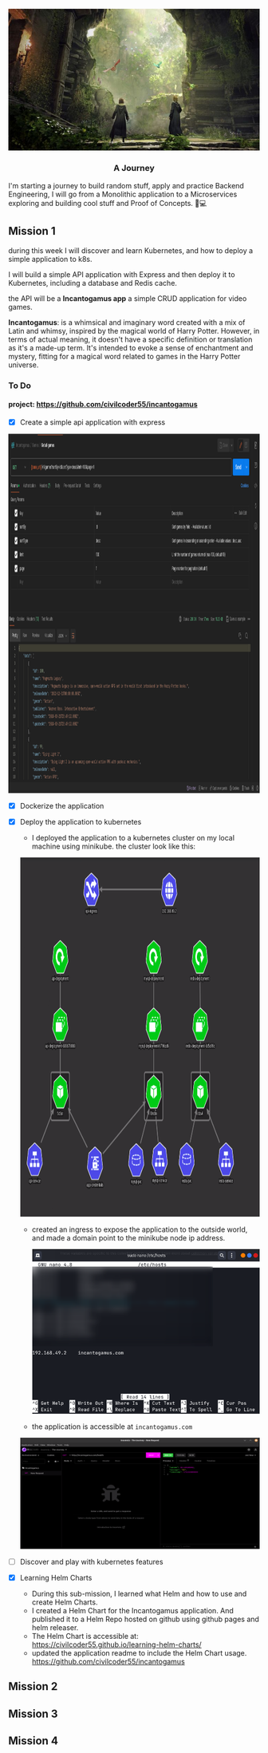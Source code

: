 <p align="center">
  <img src="screenshots/1.jpg">
  <h3 align="center">A Journey</h3>
</p>

I'm starting a journey to build random stuff, apply and practice Backend Engineering, I will go from a Monolithic application to a Microservices exploring and building cool stuff and Proof of Concepts. 🚀💻

## Mission 1

during this week I will discover and learn Kubernetes, and how to deploy a simple application to k8s.

I will build a simple API application with Express and then deploy it to Kubernetes, including a database and Redis cache.

the API will be a **Incantogamus app** a simple CRUD application for video games.

**Incantogamus**: is a whimsical and imaginary word created with a mix of Latin and whimsy, inspired by the magical world of Harry Potter. However, in terms of actual meaning, it doesn't have a specific definition or translation as it's a made-up term. It's intended to evoke a sense of enchantment and mystery, fitting for a magical word related to games in the Harry Potter universe. 

### To Do

#### project: https://github.com/civilcoder55/incantogamus

- [x] Create a simple api application with express
<p align="center">
  <img src="screenshots/incantogamus-api-example.png" width=1360 height=720>
</p>

- [x] Dockerize the application
- [x] Deploy the application to kubernetes

  - I deployed the application to a kubernetes cluster on my local machine using minikube. the cluster look like this:
  <p align="center">
    <img src="screenshots/cluster-overview.png" width=1360 height=720>
  </p>

  - created an ingress to expose the application to the outside world, and made a domain point to the minikube node ip address.
    <p align="center">
    <img src="screenshots/hosts.png">
  </p>

  - the application is accessible at `incantogamus.com`
  <p align="center">
    <img src="screenshots/Screenshot from 2024-03-24 23-28-33.png">
  </p>

- [ ] Discover and play with kubernetes features
- [x] Learning Helm Charts
  - During this sub-mission, I learned what Helm and how to use and create Helm Charts.
  - I created a Helm Chart for the Incantogamus application. And published it to a Helm Repo hosted on github using github pages and helm releaser.
  - The Helm Chart is accessible at: https://civilcoder55.github.io/learning-helm-charts/
  - updated the application readme to include the Helm Chart usage. https://github.com/civilcoder55/incantogamus



## Mission 2


## Mission 3


## Mission 4 
